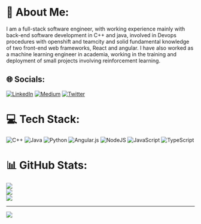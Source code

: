 # 💫 About Me:
I am a full-stack software engineer, with working experience mainly with back-end software development in C++ and java, involved in Devops procedures with openshift and teamcity and solid fundamental knowledge of two front-end web frameworks, React and angular.
I have also worked as a machine learning engineer in academia, working in the training and deployment of small projects involving reinforcement learning. 


## 🌐 Socials:
[![LinkedIn](https://img.shields.io/badge/LinkedIn-%230077B5.svg?logo=linkedin&logoColor=white)](https://www.linkedin.com/in/pandelis-giankoulidis-4337a759/) [![Medium](https://img.shields.io/badge/Medium-12100E?logo=medium&logoColor=white)](https://medium.com/@pantelis.giankoulidis) [![Twitter](https://img.shields.io/badge/Twitter-%231DA1F2.svg?logo=Twitter&logoColor=white)](https://twitter.com/pand_yank) 

# 💻 Tech Stack:
![C++](https://img.shields.io/badge/c++-%2300599C.svg?style=for-the-badge&logo=c%2B%2B&logoColor=white) ![Java](https://img.shields.io/badge/java?style=for-the-badge&logo=java&logoColor=ffdd54) ![Python](https://img.shields.io/badge/python-3670A0?style=for-the-badge&logo=python&logoColor=ffdd54) ![Angular.js](https://img.shields.io/badge/angular.js-%23E23237.svg?style=for-the-badge&logo=angularjs&logoColor=white) ![NodeJS](https://img.shields.io/badge/node.js-6DA55F?style=for-the-badge&logo=node.js&logoColor=white) ![JavaScript](https://img.shields.io/badge/javascript-%23323330.svg?style=for-the-badge&logo=javascript&logoColor=%23F7DF1E) ![TypeScript](https://img.shields.io/badge/typescript-%23007ACC.svg?style=for-the-badge&logo=typescript&logoColor=white)
# 📊 GitHub Stats:
![](https://github-readme-stats.vercel.app/api?username=pantelis-giankulidis&theme=dark&hide_border=false&include_all_commits=true&count_private=false)<br/>
![](https://github-readme-streak-stats.herokuapp.com/?user=pantelis-giankulidis&theme=dark&hide_border=false)<br/>
![](https://github-readme-stats.vercel.app/api/top-langs/?username=pantelis-giankulidis&theme=dark&hide_border=false&include_all_commits=true&count_private=false&layout=compact)

---
[![](https://visitcount.itsvg.in/api?id=pantelis-giankulidis&icon=0&color=0)](https://visitcount.itsvg.in)
